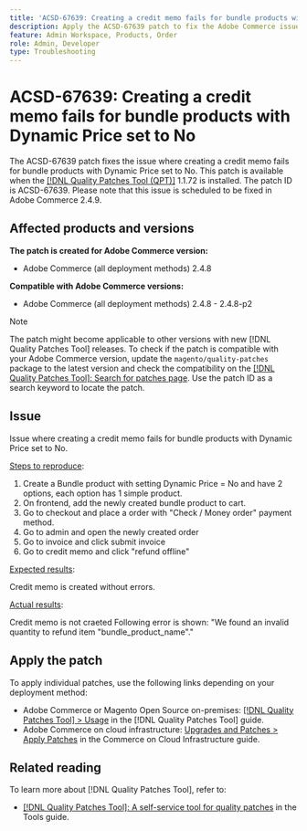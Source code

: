 ```yaml
---
title: 'ACSD-67639: Creating a credit memo fails for bundle products with Dynamic Price set to No'
description: Apply the ACSD-67639 patch to fix the Adobe Commerce issue where creating a credit memo failed for bundle products with the setting Dynamic Price = No. Credit memos can now be created successfully without errors.
feature: Admin Workspace, Products, Order
role: Admin, Developer
type: Troubleshooting
---
```


# ACSD-67639: Creating a credit memo fails for bundle products with Dynamic Price set to No

The ACSD-67639 patch fixes the issue where creating a credit memo fails for bundle products with Dynamic Price set to No. This patch is available when the [[!DNL Quality Patches Tool (QPT)]](/help/tools/quality-patches-tool/quality-patches-tool-to-self-serve-quality-patches.md) 1.1.72 is installed. The patch ID is ACSD-67639. Please note that this issue is scheduled to be fixed in Adobe Commerce 2.4.9.

## Affected products and versions

**The patch is created for Adobe Commerce version:**

* Adobe Commerce (all deployment methods) 2.4.8

**Compatible with Adobe Commerce versions:**

* Adobe Commerce (all deployment methods) 2.4.8 - 2.4.8-p2

>[!NOTE]
>
>The patch might become applicable to other versions with new [!DNL Quality Patches Tool] releases. To check if the patch is compatible with your Adobe Commerce version, update the `magento/quality-patches` package to the latest version and check the compatibility on the [[!DNL Quality Patches Tool]: Search for patches page](https://experienceleague.adobe.com/tools/commerce-quality-patches/index.html). Use the patch ID as a search keyword to locate the patch.

## Issue

Issue where creating a credit memo fails for bundle products with Dynamic Price set to No.

<u>Steps to reproduce</u>:

1. Create a Bundle product with setting Dynamic Price = No and have 2 options, each option has 1 simple product.
1. On frontend, add the newly created bundle product to cart.
1. Go to checkout and place a order with "Check / Money order" payment method.
1. Go to admin and open the newly created order
1. Go to invoice and click submit invoice
1. Go to credit memo and click "refund offline"

<u>Expected results</u>:

Credit memo is created without errors.

<u>Actual results</u>:

Credit memo is not craeted
Following error is shown: "We found an invalid quantity to refund item "bundle_product_name"."

## Apply the patch

To apply individual patches, use the following links depending on your deployment method:

* Adobe Commerce or Magento Open Source on-premises: [[!DNL Quality Patches Tool] > Usage](/help/tools/quality-patches-tool/usage.md) in the [!DNL Quality Patches Tool] guide.
* Adobe Commerce on cloud infrastructure: [Upgrades and Patches > Apply Patches](https://experienceleague.adobe.com/docs/commerce-cloud-service/user-guide/develop/upgrade/apply-patches.html) in the Commerce on Cloud Infrastructure guide.

## Related reading

To learn more about [!DNL Quality Patches Tool], refer to:

* [[!DNL Quality Patches Tool]: A self-service tool for quality patches](/help/tools/quality-patches-tool/quality-patches-tool-to-self-serve-quality-patches.md) in the Tools guide.